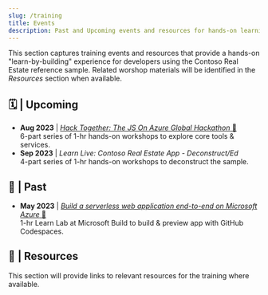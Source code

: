 ```yaml
---
slug: /training
title: Events
description: Past and Upcoming events and resources for hands-on learning and doing.
---
```


This section captures training events and resources that provide a hands-on "learn-by-building" experience for developers using the Contoso Real Estate reference sample. Related worshop materials will be identified in the _Resources_ section when available.


## 🗓 | Upcoming 

 * **Aug 2023** | [*Hack Together: The JS On Azure Global Hackathon* 🔗](https://developer.microsoft.com/reactor/series/S-1173/) <br/> 6-part series of 1-hr hands-on workshops to explore core tools & services.
 * **Sep 2023** | *Learn Live: Contoso Real Estate App - Deconstruct/Ed* <br/> 4-part series of 1-hr hands-on workshops to deconstruct the sample.


## 🚀 | Past 

 * **May 2023** | [*Build a serverless web application end-to-end on Microsoft Azure* 🔗](https://build.microsoft.com/sessions/f249ceaa-aa9d-473a-891d-d0dca6cb4191?source=sessions) <br/> 1-hr Learn Lab at Microsoft Build to build & preview app with GitHub Codespaces.

## 🧰 | Resources

This section will provide links to relevant resources for the training where available.